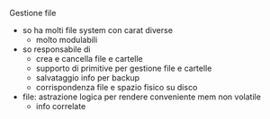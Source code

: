 Gestione file
- so ha molti file system con carat diverse
	- molto modulabili
- so responsabile di
	- crea e cancella file e cartelle
	- supporto di primitive per gestione file e cartelle
	- salvataggio info per backup
	- corrispondenza file e spazio fisico su disco
- file: astrazione logica per rendere conveniente mem non volatile
	- info correlate